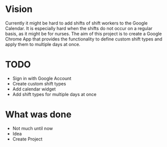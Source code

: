 Vision
======
Currently it might be hard to add shifts of shift workers to the Google Calendar. It is especially hard when the shifts do not occur on a regular basis, as it might be for nurses. The aim of this project is to create a Google Chrome App that provides the functionality to define custom shift types and apply them to multiple days at once.

TODO
====
* Sign in with Google Account
* Create custom shift types
* Add calendar widget
* Add shift types for multiple days at once

What was done
=============
* Not much until now
* Idea
* Create Project
